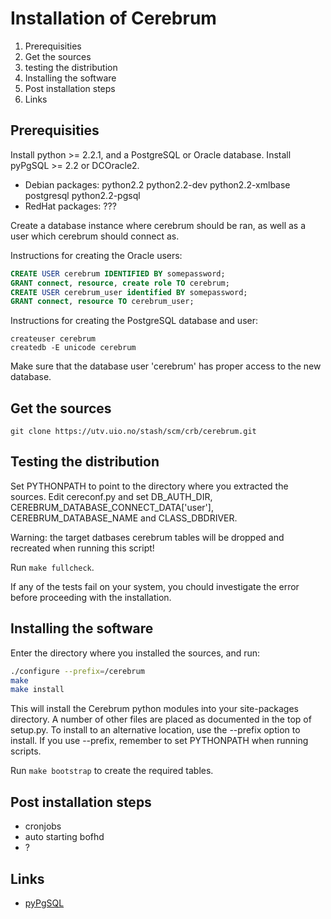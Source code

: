Installation of Cerebrum
========================

1. Prerequisities
2. Get the sources
3. testing the distribution
4. Installing the software
5. Post installation steps
6. Links

Prerequisities
--------------

Install python >= 2.2.1, and a PostgreSQL or Oracle database.  Install
pyPgSQL >= 2.2 or DCOracle2.

* Debian packages: python2.2 python2.2-dev python2.2-xmlbase postgresql python2.2-pgsql
* RedHat packages: ???

Create a database instance where cerebrum should be ran, as well as a
user which cerebrum should connect as.

Instructions for creating the Oracle users:

~~~ sql
CREATE USER cerebrum IDENTIFIED BY somepassword;
GRANT connect, resource, create role TO cerebrum;
CREATE USER cerebrum_user identified BY somepassword;
GRANT connect, resource TO cerebrum_user;
~~~

Instructions for creating the PostgreSQL database and user:

    createuser cerebrum
    createdb -E unicode cerebrum

Make sure that the database user 'cerebrum' has proper access to the
new database.

Get the sources
---------------

    git clone https://utv.uio.no/stash/scm/crb/cerebrum.git


Testing the distribution
------------------------

Set PYTHONPATH to point to the directory where you extracted the
sources.  Edit cereconf.py and set DB_AUTH_DIR,
CEREBRUM_DATABASE_CONNECT_DATA['user'], CEREBRUM_DATABASE_NAME and
CLASS_DBDRIVER.

Warning: the target datbases cerebrum tables will be dropped and
recreated when running this script!

Run `make fullcheck`.

If any of the tests fail on your system, you chould investigate the
error before proceeding with the installation.


Installing the software
-----------------------

Enter the directory where you installed the sources, and run:

~~~ bash
./configure --prefix=/cerebrum
make
make install
~~~

This will install the Cerebrum python modules into your site-packages
directory.  A number of other files are placed as documented in the
top of setup.py.  To install to an alternative location, use the
--prefix option to install.  If you use --prefix, remember to set
PYTHONPATH when running scripts.

Run `make bootstrap` to create the required tables.


Post installation steps
-----------------------

* cronjobs
* auto starting bofhd
* ?


Links
-----

* [pyPgSQL](http://sourceforge.net/projects/pypgsql/)

